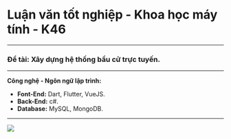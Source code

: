 # **Luận văn tốt nghiệp - Khoa học máy tính - K46**
---
### **Đề tài:** Xây dựng hệ thống bầu cử trực tuyến.
---
**Công nghệ - Ngôn ngữ lập trình:**
- **Font-End:** Dart, Flutter, VueJS.
- **Back-End:** c#.
- **Database:** MySQL, MongoDB.
---
![](https://media1.tenor.com/m/2yyuDK4VrukAAAAC/vote-we-the-people.gif)
